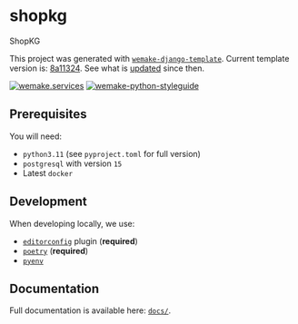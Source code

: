 # shopkg

ShopKG

This project was generated with [`wemake-django-template`](https://github.com/wemake-services/wemake-django-template). Current template version is: [8a11324](https://github.com/wemake-services/wemake-django-template/tree/8a11324824c1c2fa6a2346583e9646431c1cd6a3). See what is [updated](https://github.com/wemake-services/wemake-django-template/compare/8a11324824c1c2fa6a2346583e9646431c1cd6a3...master) since then.


[![wemake.services](https://img.shields.io/badge/%20-wemake.services-green.svg?label=%20&logo=data%3Aimage%2Fpng%3Bbase64%2CiVBORw0KGgoAAAANSUhEUgAAABAAAAAQCAMAAAAoLQ9TAAAABGdBTUEAALGPC%2FxhBQAAAAFzUkdCAK7OHOkAAAAbUExURQAAAAAAAAAAAAAAAAAAAAAAAAAAAAAAAP%2F%2F%2F5TvxDIAAAAIdFJOUwAjRA8xXANAL%2Bv0SAAAADNJREFUGNNjYCAIOJjRBdBFWMkVQeGzcHAwksJnAPPZGOGAASzPzAEHEGVsLExQwE7YswCb7AFZSF3bbAAAAABJRU5ErkJggg%3D%3D)](https://wemake-services.github.io)
[![wemake-python-styleguide](https://img.shields.io/badge/style-wemake-000000.svg)](https://github.com/wemake-services/wemake-python-styleguide)


## Prerequisites

You will need:

- `python3.11` (see `pyproject.toml` for full version)
- `postgresql` with version `15`
- Latest `docker`


## Development

When developing locally, we use:

- [`editorconfig`](http://editorconfig.org/) plugin (**required**)
- [`poetry`](https://github.com/python-poetry/poetry) (**required**)
- [`pyenv`](https://github.com/pyenv/pyenv)


## Documentation

Full documentation is available here: [`docs/`](docs).
